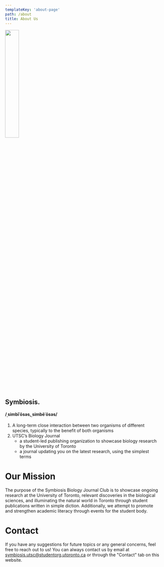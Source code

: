 ```yaml
---
templateKey: 'about-page'
path: /about
title: About Us
---
```

<img src="https://github.com/AB20CS/symbiosis-biology-journal/assets/69637288/f06a6534-af16-44a6-abb9-699faa24be54"  width="30%" height="30%">

## Symbiosis.

#### /ˌsimbīˈōsəs,ˌsimbēˈōsəs/

1. A long-term close interaction between two organisms of different species, typically to the benefit of both organisms
2. UTSC’s Biology Journal
    - a student-led publishing organization to showcase biology research by the University of Toronto
    - a journal updating you on the latest research, using the simplest terms

# Our Mission
The purpose of the Symbiosis Biology Journal Club is to showcase ongoing research at the University of Toronto, relevant discoveries in the biological sciences, and illuminating the natural world in Toronto through student publications written in simple diction. Additionally, we attempt to promote and strengthen academic literacy through events for the student body.

# Contact
If you have any suggestions for future topics or any general concerns, feel free to reach out to us! You can always contact us by email at [symbiosis.utsc@studentorg.utoronto.ca](mailto:symbiosis.utsc@studentorg.utoronto.ca) or through the "Contact" tab on this website. 

